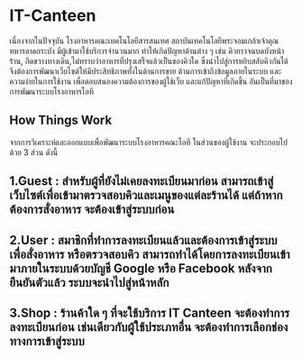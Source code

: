 # IT-Canteen

เนื่องจากในปัจจุบัน โรงอาหารคณะเทคโนโลยีสารสนเทศ สถาบันเทคโนโลยีพระจอมเกล้าเจ้าคุณทหารลาดกระบัง มีผู้เข้ามาใช้บริการจำนวนมาก ทำให้เกิดปัญหาด้านต่าง ๆ เช่น
คิวยาวจนบดบังหน้าร้าน, กีดขวางทางเดิน,ไม่ทราบว่าอาหารที่ปรุงเสร็จแล้วเป็นของคิวใด ซึ่งนำไปสู่การหยิบสลับคิวกันได้ จึงต้องการพัฒนาเว็บไซต์ให้มีประสิทธิภาพทั้งในด้านการขาย ด้านการเข้าถึงข้อมูลภายในระบบ และความง่ายในการใช้งาน เพื่อตอบสนองความต้องการของผู้ใช้เว็บ และแก้ปัญหาที่เกิดขึ้น อันเป็นที่มาของการพัฒนาระบบโรงอาหารไอที

## How Things Work

จากการวิเคราะห์และออกแบบเพื่อพัฒนาระบบโรงอาหารคณะไอที ในส่วนของผู้ใช้งาน จะประกอบไปด้วย 3 ส่วน ดังนี้

1.Guest : สำหรับผู้ที่ยังไม่เคยลงทะเบียนมาก่อน สามารถเข้าสู่เว็บไซต์เพื่อเข้ามาตรวจสอบคิวและเมนูของแต่ละร้านได้ แต่ถ้าหากต้องการสั่งอาหาร จะต้องเข้าสู่ระบบก่อน
---
2.User : สมาชิกที่ทำการลงทะเบียนแล้วและต้องการเข้าสู่ระบบเพื่อสั่งอาหาร หรือตรวจสอบคิว สามารถทำได้โดยการลงทะเบียนเข้ามาภายในระบบด้วยบัญชี Google หรือ Facebook หลังจากยืนยันตัวแล้ว ระบบจะนำไปสู่หน้าหลัก
---
3.Shop : ร้านค้าใด ๆ ที่จะใช้บริการ IT Canteen จะต้องทำการลงทะเบียนก่อน เช่นเดียวกับผู้ใช้ประเภทอื่น จะต้องทำการเลือกช่องทางการเข้าสู่ระบบ
---
